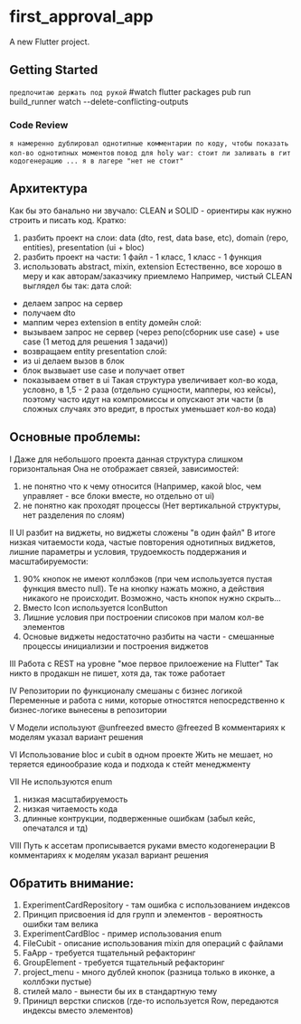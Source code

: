 # first_approval_app

A new Flutter project.

## Getting Started

``предпочитаю держать под рукой``
#watch
flutter packages pub run build_runner watch --delete-conflicting-outputs

### Code Review
``я намеренно дублировал однотипные комментарии по коду, чтобы показать кол-во однотипных моментов``
``повод для holy war: стоит ли заливать в гит кодогенерацию ... я в лагере "нет не стоит" ``

## Архитектура
Как бы это банально ни звучало: CLEAN и SOLID - ориентиры как нужно строить и писать код.
Кратко:
1) разбить проект на слои: data (dto, rest, data base, etc), domain (repo, entities), presentation (ui + bloc)
2) разбить проект на части: 1 файл - 1 класс, 1 класс - 1 функция
3) использовать abstract, mixin, extension
Естественно, все хорошо в меру и как авторам/заказчику приемлемо
Например, чистый CLEAN выглядел бы так:
дата слой:
- делаем запрос на сервер
- получаем dto
- маппим через extension в entity
домейн слой:
- вызываем запрос не сервер (через репо(сборник use case) + use case (1 метод для решения 1 задачи))
- возвращаем entity
presentation слой:
- из ui делаем вызов в блок
- блок вызвыает use case и получает ответ
- показываем ответ в ui
Такая структура увеличивает кол-во кода, условно, в 1,5 - 2 раза (отдельно сущности, мапперы, юз кейсы),
поэтому часто идут на компромиссы и опускают эти части (в сложных случаях это вредит, в простых уменьшает кол-во кода)

## Основные проблемы:
I Даже для небольшого проекта данная структура слишком горизонтальная
Она не отображает связей, зависимостей:
1) не понятно что к чему относится (Например, какой bloc, чем управляет - все блоки вместе, но отдельно от ui)
2) не понятно как проходят процессы (Нет вертикальной структуры, нет разделения по слоям)

II UI разбит на виджеты, но виджеты сложены "в один файл"
В итоге низкая читаемости кода, частые повторения однотипных виджетов, лишние параметры и условия, 
трудоемкость поддержания и масштабируемости:
1) 90% кнопок не имеют коллбэков (при чем используется пустая функция вместо null). 
Те на кнопку нажать можно, а действия никакого не происходит.
Возможно, часть кнопок нужно скрыть...
2) Вместо Icon используется IconButton
3) Лишние условия при построении списоков при малом кол-ве элементов
4) Основые виджеты недостаточно разбиты на части - смешанные процессы инициализии и построения виджетов

III Работа с REST на уровне "мое первое прилоежение на Flutter"
Так никто в продакшн не пишет, хотя да, так тоже работает

IV Репозитории по функционалу смешаны с бизнес логикой 
Переменные и работа с ними, которые отностятся непосредственно к бизнес-логике вынесены в репозитории

V Модели используют @unfreezed вместо @freezed
В комментариях к моделям указал вариант решения

VI Использование bloc и cubit в одном проекте
Жить не мешает, но теряется единообразие кода и подхода к стейт менеджменту

VII Не используются enum
1) низкая масштабируемость
2) низкая читаемость кода
3) длинные контрукции, подверженные ошибкам (забыл кейс, опечатался и тд)


VIII Путь к ассетам прописывается руками вместо кодогенерации
В комментариях к моделям указал вариант решения

## Обратить внимание:
1) ExperimentCardRepository - там ошибка с использованием индексов
2) Принцип присвоения id для групп и элементов - вероятность ошибки там велика
3) ExperimentCardBloc - пример использования enum
4) FileCubit - описание использования mixin для операций с файлами
5) FaApp - требуется тщательный рефакторинг
6) GroupElement - требуется тщательный рефакторинг
7) project_menu - много дублей кнопок (разница только в иконке, а коллбэки пустые)
8) стилей мало - вынести бы их в стандартную тему
9) Приницп верстки списков (где-то используется Row, передаются индексы вместо элементов)

